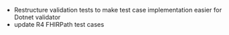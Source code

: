 * Restructure validation tests to make test case implementation easier for Dotnet validator
* update R4 FHIRPath test cases
